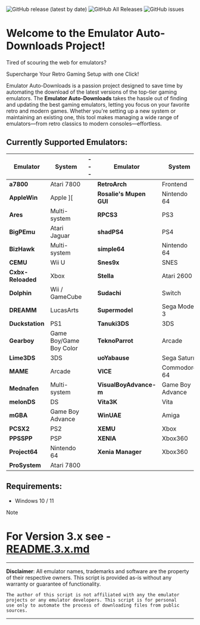 ![GitHub release (latest by date)](https://img.shields.io/github/v/release/dbalcar/Emulator-Auto-downloads)
![GitHub All Releases](https://img.shields.io/github/downloads/dbalcar/Emulator-Auto-downloads/total)
![GitHub issues](https://img.shields.io/github/issues/dbalcar/Emulator-Auto-downloads)


# Welcome to the Emulator Auto-Downloads Project! #

Tired of scouring the web for emulators? 

Supercharge Your Retro Gaming Setup with one Click!

Emulator Auto-Downloads is a passion project designed to save time by automating the download of the latest versions of the top-tier gaming emulators. The **Emulator Auto-Downloads** takes the hassle out of finding and updating the best gaming emulators, letting you focus on your favorite retro and modern games. Whether you're setting up a new system or maintaining an existing one, this tool makes managing a wide range of emulators—from retro classics to modern consoles—effortless.

## Currently Supported Emulators: ##

| **Emulator**           | **System**          | --- | **Emulator**           | **System**          |
|------------------------|---------------------|-----|------------------------|---------------------|
| **a7800** | Atari 7800  |     | **RetroArch** | Frontend |
| **AppleWin** | Apple ][  |     | **Rosalie's Mupen GUI** | Nintendo 64 |
| **Ares** | Multi-system  |     | **RPCS3** | PS3 |
| **BigPEmu** | Atari Jaguar  |     | **shadPS4** | PS4 |
| **BizHawk** | Multi-system  |     | **simple64** | Nintendo 64 |
| **CEMU** | Wii U  |     | **Snes9x** | SNES |
| **Cxbx-Reloaded** | Xbox  |     | **Stella** | Atari 2600 |
| **Dolphin** | Wii / GameCube  |     | **Sudachi** | Switch |
| **DREAMM** | LucasArts  |     | **Supermodel** | Sega Model 3 |
| **Duckstation** | PS1  |     | **Tanuki3DS** | 3DS |
| **Gearboy** | Game Boy/Game Boy Color  |     | **TeknoParrot** | Arcade |
| **Lime3DS** | 3DS  |     | **uoYabause** | Sega Saturn |
| **MAME** | Arcade  |     | **VICE** | Commodore 64 |
| **Mednafen** | Multi-system  |     | **VisualBoyAdvance-m** | Game Boy Advance |
| **melonDS** | DS  |     | **Vita3K** | Vita |
| **mGBA** | Game Boy Advance  |     | **WinUAE** | Amiga |
| **PCSX2** | PS2  |     | **XEMU** | Xbox |
| **PPSSPP** | PSP  |     | **XENIA** | Xbox360 |
| **Project64** | Nintendo 64  |     | **Xenia Manager** | Xbox360 |
| **ProSystem** | Atari 7800  |     |  |  |
<!-- Updated at 2024-12-22 16:40:52 UTC -->
## Requirements:
- Windows 10 / 11

> [!NOTE]
> # For Version 3.x see - [README.3.x.md](README.3.x.md) #

---
**Disclaimer**: All emulator names, trademarks and software are the property of their respective owners. This script is provided as-is without any warranty or guarantee of functionality.

    The author of this script is not affiliated with any the emulator projects or any emulator developers. This script is for personal 
    use only to automate the process of downloading files from public sources.
---




